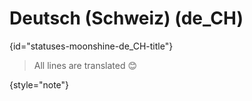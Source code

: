 # Deutsch (Schweiz) (de_CH)
{id="statuses-moonshine-de_CH-title"}


> All lines are translated 😊
>
{style="note"}
